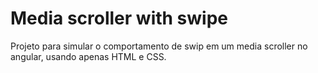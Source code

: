 # Media scroller with swipe

Projeto para simular o comportamento de swip em um media scroller no angular, usando apenas HTML e CSS.